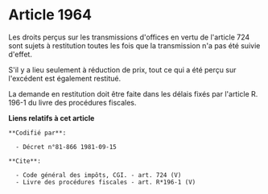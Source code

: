 # Article 1964

Les droits perçus sur les transmissions d'offices en vertu de l'article 724 sont sujets à restitution toutes les fois que la
transmission n'a pas été suivie d'effet. 

S'il y a lieu seulement à réduction de prix, tout ce qui a été perçu sur l'excédent est également restitué. 

La demande en restitution doit être faite dans les délais fixés par l'article R. 196-1 du livre des procédures fiscales.

**Liens relatifs à cet article**

	**Codifié par**:

	  - Décret n°81-866 1981-09-15

	**Cite**:

	  - Code général des impôts, CGI. - art. 724 (V)
	  - Livre des procédures fiscales - art. R*196-1 (V)
